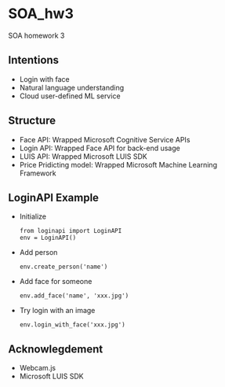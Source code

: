 # SOA_hw3

SOA homework 3

## Intentions

-	Login with face
-	Natural language understanding
-	Cloud user-defined ML service

## Structure

-	Face API: Wrapped Microsoft Cognitive Service APIs
-	Login API: Wrapped Face API for back-end usage
-	LUIS API: Wrapped Microsoft LUIS SDK
-	Price Pridicting model: Wrapped Microsoft Machine Learning Framework

## LoginAPI Example

-	Initialize

		from loginapi import LoginAPI
		env = LoginAPI()

-	Add person

		env.create_person('name')
		
-	Add face for someone

		env.add_face('name', 'xxx.jpg')

-	Try login with an image

		env.login_with_face('xxx.jpg')


## Acknowlegdement

-	Webcam.js
-	Microsoft LUIS SDK